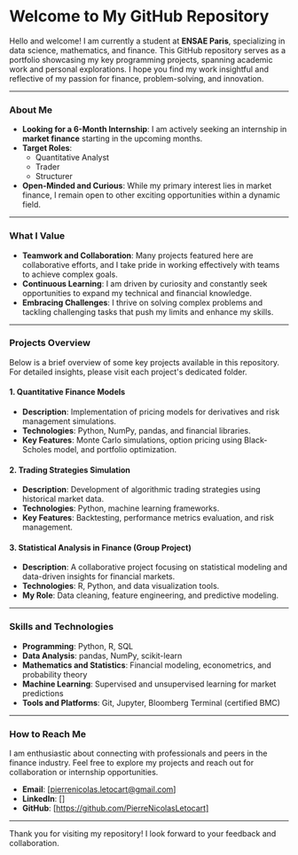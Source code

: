 # Welcome to My GitHub Repository

Hello and welcome! I am currently a student at **ENSAE Paris**, specializing in data science, mathematics, and finance. This GitHub repository serves as a portfolio showcasing my key programming projects, spanning academic work and personal explorations. I hope you find my work insightful and reflective of my passion for finance, problem-solving, and innovation.

---

### About Me

- **Looking for a 6-Month Internship**: I am actively seeking an internship in **market finance** starting in the upcoming months.
- **Target Roles**:
  - Quantitative Analyst
  - Trader
  - Structurer
- **Open-Minded and Curious**: While my primary interest lies in market finance, I remain open to other exciting opportunities within a dynamic field.

---

### What I Value

- **Teamwork and Collaboration**: Many projects featured here are collaborative efforts, and I take pride in working effectively with teams to achieve complex goals.
- **Continuous Learning**: I am driven by curiosity and constantly seek opportunities to expand my technical and financial knowledge.
- **Embracing Challenges**: I thrive on solving complex problems and tackling challenging tasks that push my limits and enhance my skills.

---

### Projects Overview

Below is a brief overview of some key projects available in this repository. For detailed insights, please visit each project's dedicated folder.

#### 1. **Quantitative Finance Models**
   - **Description**: Implementation of pricing models for derivatives and risk management simulations.
   - **Technologies**: Python, NumPy, pandas, and financial libraries.
   - **Key Features**: Monte Carlo simulations, option pricing using Black-Scholes model, and portfolio optimization.

#### 2. **Trading Strategies Simulation**
   - **Description**: Development of algorithmic trading strategies using historical market data.
   - **Technologies**: Python, machine learning frameworks.
   - **Key Features**: Backtesting, performance metrics evaluation, and risk management.

#### 3. **Statistical Analysis in Finance** (Group Project)
   - **Description**: A collaborative project focusing on statistical modeling and data-driven insights for financial markets.
   - **Technologies**: R, Python, and data visualization tools.
   - **My Role**: Data cleaning, feature engineering, and predictive modeling.

---

### Skills and Technologies

- **Programming**: Python, R, SQL
- **Data Analysis**: pandas, NumPy, scikit-learn
- **Mathematics and Statistics**: Financial modeling, econometrics, and probability theory
- **Machine Learning**: Supervised and unsupervised learning for market predictions
- **Tools and Platforms**: Git, Jupyter, Bloomberg Terminal (certified BMC)

---

### How to Reach Me

I am enthusiastic about connecting with professionals and peers in the finance industry. Feel free to explore my projects and reach out for collaboration or internship opportunities.

- **Email**: [pierrenicolas.letocart@gmail.com]
- **LinkedIn**: []
- **GitHub**: [https://github.com/PierreNicolasLetocart]

---

Thank you for visiting my repository! I look forward to your feedback and collaboration.



